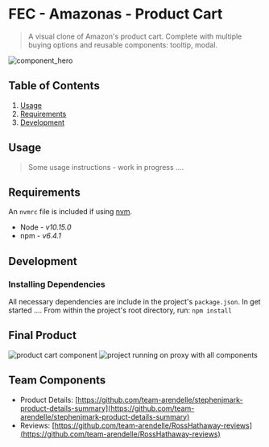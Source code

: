 # FEC - Amazonas - Product Cart

> A visual clone of Amazon's product cart.  Complete with multiple buying
> options and reusable components: tooltip, modal.

![component_hero](https://github.com/team-arendelle/vinnyA3-add-to-cart/blob/master/fec-intro.png?raw=true)


## Table of Contents

1. [Usage](#Usage)
1. [Requirements](#requirements)
1. [Development](#development)

## Usage

> Some usage instructions - work in progress ....

## Requirements

An `nvmrc` file is included if using [nvm](https://github.com/creationix/nvm).

- Node - *v10.15.0* 
- npm - *v6.4.1*

## Development


### Installing Dependencies

All necessary dependencies are include in the project's `package.json`.  In get started ....
From within the project's root directory, run: `npm install`


## Final Product

![product cart component](https://github.com/team-arendelle/vinnyA3-add-to-cart/blob/master/fec-cart.jpg?raw=true) ![project running on proxy with all components](https://github.com/team-arendelle/vinnyA3-add-to-cart/blob/master/fec-sc.jpg?raw=true)


## Team Components 

  - Product Details: [https://github.com/team-arendelle/stephenjmark-product-details-summary](https://github.com/team-arendelle/stephenjmark-product-details-summary)
  - Reviews: [https://github.com/team-arendelle/RossHathaway-reviews](https://github.com/team-arendelle/RossHathaway-reviews)
